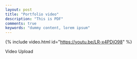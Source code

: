```yaml
---
layout: post
title: "Portfolio video"
description: "This is PDF"
comments: true
keywords: "dummy content, lorem ipsum"
---
```



 {% include video.html id="https://youtu.be/LR-x4PDjO98" %}  
 
 
 
Video Upload



   